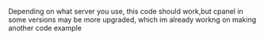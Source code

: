 Depending on what server you use, this code should work,but cpanel in some versions may be more upgraded, which im already workng on making another code example 
